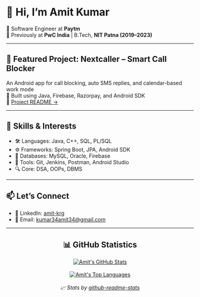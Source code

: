 <!---
Amitkumar345/Amitkumar345 is a ✨ special ✨ repository because its `README.md` (this file) appears on your GitHub profile.
--->

# 👋 Hi, I’m Amit Kumar

🔧 Software Engineer at **Paytm**   
📍 Previously at **PwC India** | B.Tech, **NIT Patna (2019–2023)**  

---
## 🚀 Featured Project: Nextcaller – Smart Call Blocker

An Android app for call blocking, auto SMS replies, and calendar-based work mode  
📱 Built using Java, Firebase, Razorpay, and Android SDK  
📄 [Project README →](/https://github.com/Amitkumar34/Nextcaller-App)

---

## 🧠 Skills & Interests

- 🛠️ Languages: Java, C++, SQL, PL/SQL  
- ⚙️ Frameworks: Spring Boot, JPA, Android SDK  
- 💾 Databases: MySQL, Oracle, Firebase  
- 🚀 Tools: Git, Jenkins, Postman, Android Studio  
- 🔍 Core: DSA, OOPs, DBMS  

---

## 📫 Let’s Connect

- 🔗 LinkedIn: [amit-krg](https://www.linkedin.com/in/amit-krg)  
- 📧 Email: kumar34amit34@gmail.com  

---

<div align="center">
	<h2>📊 GitHub Statistics</h2>
	<a href="https://github.com/Amitkumar345?tab=repositories"><img src="https://github-readme-stats.vercel.app/api?username=Amitkumar345&show_icons=true&theme=tokyonight" alt="Amit's GitHub Stats"></a>
	<br><br>
	<a href="https://github.com/Amitkumar345?tab=repositories"><img src="https://github-readme-stats.vercel.app/api/top-langs/?username=Amitkumar345&langs_count=8&theme=tokyonight" alt="Amit's Top Languages"></a>
	<br><br>
	<i>📈 Stats by <a href="https://github.com/anuraghazra/github-readme-stats">github-readme-stats</a></i>
</div>
